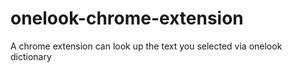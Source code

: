 # onelook-chrome-extension
 A chrome extension can look up the text you selected via onelook dictionary
